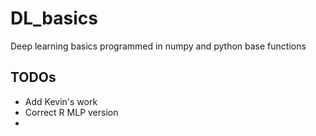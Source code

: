 # DL_basics
Deep learning basics programmed in numpy and python base functions


## TODOs
* Add Kevin's work
* Correct R MLP version
* 
